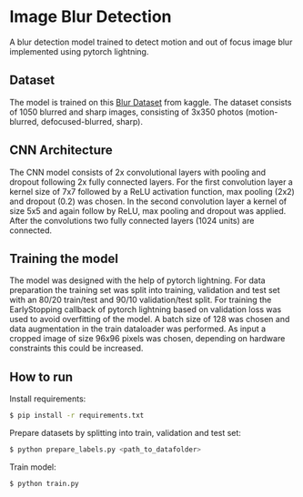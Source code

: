 # Image Blur Detection
A blur detection model trained to detect motion and out of focus image blur implemented using pytorch lightning.

## Dataset

The model is trained on this [Blur Dataset](https://www.kaggle.com/kwentar/blur-dataset) from kaggle. The dataset consists of 1050 blurred and sharp images, consisting of 3x350 photos (motion-blurred, defocused-blurred, sharp). 

## CNN Architecture

The CNN model consists of 2x convolutional layers with pooling and dropout following 2x fully connected layers. For the first convolution layer a kernel size of 7x7 followed by a ReLU activation function, max pooling (2x2) and dropout (0.2) was chosen. In the second convolution layer a kernel of size 5x5 and again follow by ReLU, max pooling and dropout was applied. After the convolutions two fully connected layers (1024 units) are connected.

## Training the model

The model was designed with the help of pytorch lightning. For data preparation the training set was split into training, validation and test set with an 80/20 train/test and 90/10 validation/test split.
For training the EarlyStopping callback of pytorch lightning based on validation loss was used to avoid overfitting of the model.
A batch size of 128 was chosen and data augmentation in the train dataloader was performed.
As input a cropped image of size 96x96 pixels was chosen, depending on hardware constraints this could be increased.

## How to run

Install requirements:
```bash
$ pip install -r requirements.txt
```

Prepare datasets by splitting into train, validation and test set:
```bash
$ python prepare_labels.py <path_to_datafolder>
```

Train model:
```bash
$ python train.py
```
